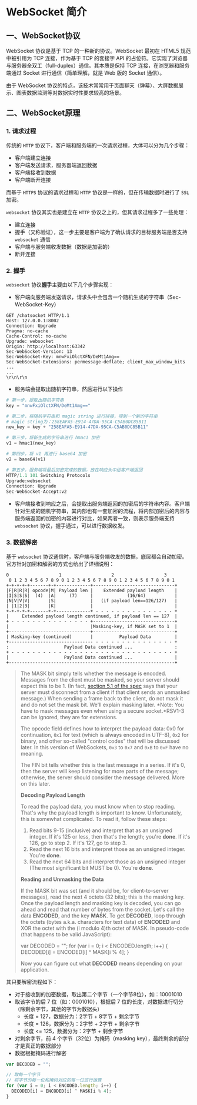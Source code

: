 # WebSocket 简介

## 一、WebSocket协议

WebSocket 协议是基于 TCP 的一种新的协议。WebSocket 最初在 HTML5 规范中被引用为 TCP 连接，作为基于 TCP 的套接字 API 的占位符。它实现了浏览器与服务器全双工（full-duplex）通信。其本质是保持 TCP 连接，在浏览器和服务端通过 Socket 进行通信（简单理解，就是 Web 版的 Socket 通信）。

由于 WebSocket 协议的特点，该技术常常用于页面聊天（弹幕）、大屏数据展示、图表数据监测等对数据实时性要求较高的场景。

## 二、WebSocket原理

### 1. 请求过程

传统的 `HTTP` 协议下，客户端和服务端的一次请求过程，大体可以分为几个步骤：

- 客户端建立连接
- 客户端发送请求，服务器端返回数据
- 客户端接收到数据
- 客户端断开连接

而基于 `HTTPS` 协议的请求过程和 `HTTP` 协议是一样的，但在传输数据时进行了 `SSL` 加密。

`websocket` 协议其实也是建立在 `HTTP` 协议之上的，但其请求过程多了一些处理：

- 建立连接
- 握手（又称验证），这一步主要是客户端为了确认请求的目标服务端是否支持 `websocket` 通信
- 客户端与服务端收发数据（数据是加密的）
- 断开连接

### 2. 握手

`websocket` 协议**握手**主要由以下几个步骤实现：

- 客户端向服务端发送请求，请求头中会包含一个随机生成的字符串（Sec-WebSocket-Key）

```
GET /chatsocket HTTP/1.1
Host: 127.0.0.1:8002
Connection: Upgrade
Pragma: no-cache
Cache-Control: no-cache
Upgrade: websocket
Origin: http://localhost:63342
Sec-WebSocket-Version: 13
Sec-WebSocket-Key: mnwFxiOlctXFN/DeMt1Amg==
Sec-WebSocket-Extensions: permessage-deflate; client_max_window_bits
...
...
\r\n\r\n
```

- 服务端会提取出随机字符串，然后进行以下操作

```python
# 第一步，提取出随机字符串
key = "mnwFxiOlctXFN/DeMt1Amg=="

# 第二步，将随机字符串和 magic string 进行拼接，得到一个新的字符串
# magic string为：258EAFA5-E914-47DA-95CA-C5AB0DC85B11
new_key = key + "258EAFA5-E914-47DA-95CA-C5AB0DC85B11"

# 第三步，将新生成的字符串进行 hmac1 加密
v1 = hmac1(new_key)

# 第四步，将 v1 再进行 base64 加密
v2 = base64(v1)

# 第五步，服务端将最后加密完成的数据，放在响应头中给客户端返回
HTTP/1.1 101 Switching Protocols
Upgrade:websocket
Connection: Upgrade
Sec-WebSocket-Accept:v2
```

- 客户端接收到响应之后，会提取出服务端返回的加密后的字符串内容。客户端针对生成的随机字符串，其内部也有一套加密的流程，将内部加密后的内容与服务端返回的加密的内容进行对比，如果两者一致，则表示服务端支持 `websocket` 协议，握手通过，可以进行数据收发。

### 3. 数据解密

基于 `websocket` 协议通信时，客户端与服务端收发的数据，底层都会自动加密。官方针对加密和解密的方式也给出了详细说明：

```
0                   1                   2                   3
 0 1 2 3 4 5 6 7 8 9 0 1 2 3 4 5 6 7 8 9 0 1 2 3 4 5 6 7 8 9 0 1
+-+-+-+-+-------+-+-------------+-------------------------------+
|F|R|R|R| opcode|M| Payload len |    Extended payload length    |
|I|S|S|S|  (4)  |A|     (7)     |             (16/64)           |
|N|V|V|V|       |S|             |   (if payload len==126/127)   |
| |1|2|3|       |K|             |                               |
+-+-+-+-+-------+-+-------------+ - - - - - - - - - - - - - - - +
|     Extended payload length continued, if payload len == 127  |
+ - - - - - - - - - - - - - - - +-------------------------------+
|                               |Masking-key, if MASK set to 1  |
+-------------------------------+-------------------------------+
| Masking-key (continued)       |          Payload Data         |
+-------------------------------- - - - - - - - - - - - - - - - +
:                     Payload Data continued ...                :
+ - - - - - - - - - - - - - - - - - - - - - - - - - - - - - - - +
|                     Payload Data continued ...                |
+---------------------------------------------------------------+
```

> The MASK bit simply tells whether the message is encoded. Messages from the client must be masked, so your server should expect this to be 1. (In fact, [section 5.1 of the spec](http://tools.ietf.org/html/rfc6455#section-5.1) says that your server must disconnect from a client if that client sends an unmasked message.) When sending a frame back to the client, do not mask it and do not set the mask bit. We'll explain masking later. *Note: You have to mask messages even when using a secure socket.*RSV1-3 can be ignored, they are for extensions.
>
> The opcode field defines how to interpret the payload data: 0x0 for continuation, `0x1` for text (which is always encoded in UTF-8), `0x2` for binary, and other so-called "control codes" that will be discussed later. In this version of WebSockets, `0x3` to `0x7` and `0xB` to `0xF` have no meaning.
>
> The FIN bit tells whether this is the last message in a series. If it's 0, then the server will keep listening for more parts of the message; otherwise, the server should consider the message delivered. More on this later.
>
> **Decoding Payload Length**
>
> To read the payload data, you must know when to stop reading. That's why the payload length is important to know. Unfortunately, this is somewhat complicated. To read it, follow these steps:
>
> 1. Read bits 9-15 (inclusive) and interpret that as an unsigned integer. If it's 125 or less, then that's the length; you're **done**. If it's 126, go to step 2. If it's 127, go to step 3.
> 2. Read the next 16 bits and interpret those as an unsigned integer. You're **done**.
> 3. Read the next 64 bits and interpret those as an unsigned integer (The most significant bit MUST be 0). You're **done**.
>
> **Reading and Unmasking the Data**
>
> If the MASK bit was set (and it should be, for client-to-server messages), read the next 4 octets (32 bits); this is the masking key. Once the payload length and masking key is decoded, you can go ahead and read that number of bytes from the socket. Let's call the data **ENCODED**, and the key **MASK**. To get **DECODED**, loop through the octets (bytes a.k.a. characters for text data) of **ENCODED** and XOR the octet with the (i modulo 4)th octet of MASK. In pseudo-code (that happens to be valid JavaScript):
>
>  
>
> var DECODED = "";
> for (var i = 0; i < ENCODED.length; i++) {
>   DECODED[i] = ENCODED[i] ^ MASK[i % 4];
> }
>
>  
>
> Now you can figure out what **DECODED** means depending on your application.

其只要解密流程如下：

- 对于接收到的加密数据，取出第二个字节（一个字节8位），如：10001010
- 取该字节的后 7 位（如：0001010），根据后 7 位的长度，对数据进行切分（除剩余字节，其他的字节为数据头）
  - 长度 = 127，数据分为：2字节 + 8字节 + 剩余字节
  - 长度 = 126，数据分为：2字节 + 2字节 + 剩余字节
  - 长度 <= 125，数据分为：2字节  + 剩余字节
- 对剩余字节，前 4 个字节（32位）为掩码（masking key），最终剩余的部分才是真正的数据部分
- 数据根据掩码进行解密

```javascript
var DECODED = "";

// 取每一个字节
// 将字节的每一位和掩码对应的每一位进行运算
for (var i = 0; i < ENCODED.length; i++) {
  DECODED[i] = ENCODED[i] ^ MASK[i % 4];
}
```


